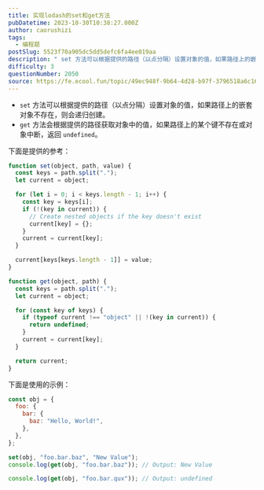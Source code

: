 ```yaml
---
title: 实现lodash的set和get方法
pubDatetime: 2023-10-30T10:38:27.000Z
author: caorushizi
tags:
  - 编程题
postSlug: 5523f70a905dc5dd5defc6fa4ee019aa
description: " set 方法可以根据提供的路径（以点分隔）设置对象的值，如果路径上的嵌套对象不存在，则会递归创建。 get 方法会根据提供的路径获取对象中的值，如果路径上的某个键不存在或对象中断，返回 undefined。 下面是提供的参考： function set(object, path, value) { const keys = path.split('.'); let current = objec"
difficulty: 3
questionNumber: 2050
source: https://fe.ecool.fun/topic/49ec948f-9b64-4d28-b97f-3796518a6c16
---
```


- `set` 方法可以根据提供的路径（以点分隔）设置对象的值，如果路径上的嵌套对象不存在，则会递归创建。
- `get` 方法会根据提供的路径获取对象中的值，如果路径上的某个键不存在或对象中断，返回 `undefined`。

下面是提供的参考：

```javascript
function set(object, path, value) {
  const keys = path.split(".");
  let current = object;

  for (let i = 0; i < keys.length - 1; i++) {
    const key = keys[i];
    if (!(key in current)) {
      // Create nested objects if the key doesn't exist
      current[key] = {};
    }
    current = current[key];
  }

  current[keys[keys.length - 1]] = value;
}

function get(object, path) {
  const keys = path.split(".");
  let current = object;

  for (const key of keys) {
    if (typeof current !== "object" || !(key in current)) {
      return undefined;
    }
    current = current[key];
  }

  return current;
}
```

下面是使用的示例：

```javascript
const obj = {
  foo: {
    bar: {
      baz: "Hello, World!",
    },
  },
};

set(obj, "foo.bar.baz", "New Value");
console.log(get(obj, "foo.bar.baz")); // Output: New Value

console.log(get(obj, "foo.bar.qux")); // Output: undefined
```
